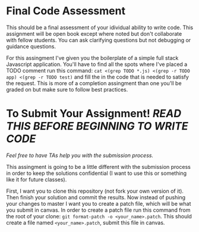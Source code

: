 # Final Code Assessment

This should be a final assessment of your idividual ability to write code. 
This assignment will be open book except where noted but don't collaborate with
fellow students. You can ask clarifying questions but not debugging or guidance
questions.

For this assingment I've given you the boilerplate of a simple full stack
Javascript application. You'll have to find all the spots where I've placed a
TODO comment run this command: `cat <(grep TODO *.js) <(grep -r TODO app) <(grep -r TODO test)` 
and fill the in the code that is needed to satisfy the request. This is more of 
a completion assingment than one you'll be graded on but make sure to follow 
best practices.

# To Submit Your Assignment! *READ THIS BEFORE BEGINNING TO WRITE CODE*
*Feel free to have TAs help you with the submission process.*

This assingment is going to be a little different with the submission process
in order to keep the solutions confidential (I want to use this or something
like it for future classes).

First, I want you to clone this repository (not fork your own version of it).
Then finish your solution and commit the results. Now instead of pushing your
changes to master I want you to create a patch file, which will be what you
submit in canvas. In order to create a patch file run this command from the root
of your clone: `git format-patch -o <your_name>.patch`. This should create a
file named `<your_name>.patch`, submit this file in canvas.
